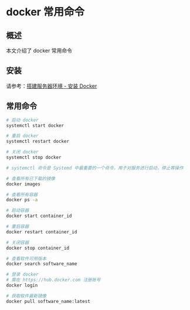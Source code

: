 # docker 常用命令

## 概述

本文介绍了 docker 常用命令

## 安装

请参考：[搭建服务器环境 - 安装 Docker](/dev-ops/initialize#安装-docker)

## 常用命令

```sh
# 启动 docker
systemctl start docker

# 重启 docker
systemctl restart docker

# 关闭 docker
systemctl stop docker

# systemctl 命令是 Systemd 中最重要的一个命令，用于对服务进行启动，停止等操作

# 查看所有已下载的镜像
docker images

# 查看所有容器
docker ps -a

# 启动容器
docker start container_id

# 重启容器
docker restart container_id

# 关闭容器
docker stop container_id

# 查看软件可用版本
docker search software_name

# 登录 docker
# 需在 https://hub.docker.com 注册账号
docker login

# 获取软件最新镜像
docker pull software_name:latest
```
